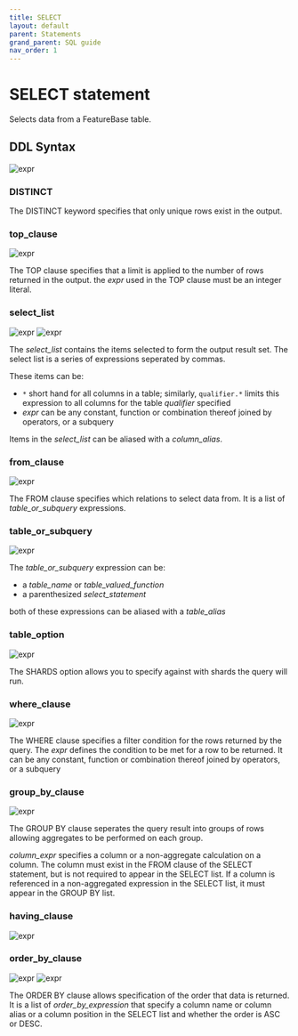 ```yaml
---
title: SELECT
layout: default
parent: Statements
grand_parent: SQL guide
nav_order: 1
---
```


# SELECT statement

Selects data from a FeatureBase table.

## DDL Syntax

![expr](/img/sql/select_stmt.svg)

### DISTINCT

The DISTINCT keyword specifies that only unique rows exist in the output.

### top_clause

![expr](/img/sql/top_clause.svg)

The TOP clause specifies that a limit is applied to the number of rows returned in the output. the _expr_ used in the TOP clause must be an integer literal.

### select_list

![expr](/img/sql/select_list.svg)
![expr](/img/sql/select_item.svg)

The _select_list_ contains the items selected to form the output result set. The select list is a series of expressions seperated by commas.

These items can be:

- `*` short hand for all columns in a table; similarly, `qualifier.*` limits this expression to all columns for the table _qualifier_ specified
- _expr_ can be any constant, function or combination thereof joined by operators, or a subquery

Items in the _select_list_ can be aliased with a _column_alias_.

### from_clause

![expr](/img/sql/from_clause.svg)

The FROM clause specifies which relations to select data from. It is a list of _table_or_subquery_ expressions.

### table_or_subquery

![expr](/img/sql/table_or_subquery.svg)

The _table_or_subquery_ expression can be:

- a _table_name_ or _table_valued_function_
- a parenthesized _select_statement_

both of these expressions can be aliased with a _table_alias_

### table_option

![expr](/img/sql/table_option.svg)

The SHARDS option allows you to specify against with shards the query will run.

### where_clause

![expr](/img/sql/where_clause.svg)

The WHERE clause specifies a filter condition for the rows returned by the query. The _expr_ defines the condition to be met for a row to be returned. It can be any constant, function or combination thereof joined by operators, or a subquery

### group_by_clause

![expr](/img/sql/group_by_clause.svg)

The GROUP BY clause seperates the query result into groups of rows allowing aggregates to be performed on each group.

_column_expr_ specifies a column or a non-aggregate calculation on a column. The column must exist in the FROM clause of the SELECT statement, but is not required to appear in the SELECT list.  If a column is referenced in a non-aggregated expression in the SELECT list, it must appear in the GROUP BY list.

### having_clause

![expr](/img/sql/having_clause.svg)

### order_by_clause

![expr](/img/sql/order_by_clause.svg)
![expr](/img/sql/order_by_expression.svg)

The ORDER BY clause allows specification of the order that data is returned. It is a list of _order_by_expression_ that specify a column name or column alias or a column position in the SELECT list and whether the order is ASC or DESC.
